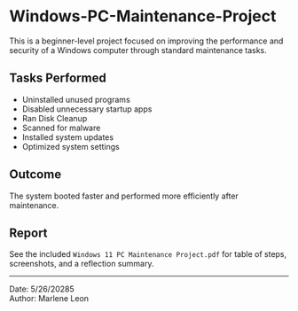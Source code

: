# Windows-PC-Maintenance-Project
This is a beginner-level project focused on improving the performance and security of a Windows computer through standard maintenance tasks.

## Tasks Performed
- Uninstalled unused programs
- Disabled unnecessary startup apps
- Ran Disk Cleanup
- Scanned for malware
- Installed system updates
- Optimized system settings

## Outcome
The system booted faster and performed more efficiently after maintenance.

## Report
See the included `Windows 11 PC Maintenance Project.pdf` for table of steps, screenshots, and a reflection summary.

---

Date: 5/26/20285  
Author: Marlene Leon
